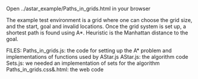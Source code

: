 Open ../astar_example/Paths_in_grids.html in your browser

The example test environment is a grid where one can choose the grid size, and the start, goal and invalid locations. Once the grid system is set up, a shortest path is found using A*. Heuristic is the Manhattan distance to the goal.

FILES:
Paths_in_grids.js: the code for setting up the A* problem and implementations of functions used by AStar.js
AStar.js: the algorithm code
Sets.js: we needed an implementation of sets for the algorithm
Paths_in_grids.css&.html: the web code

<!-- The file README-ASTAR should contain information about how to test your implementation on your example(s), plus a description of each file that are important for this lab. Furthermore, it should contain a description of the example(s) and the heuristics that you have used. -->
